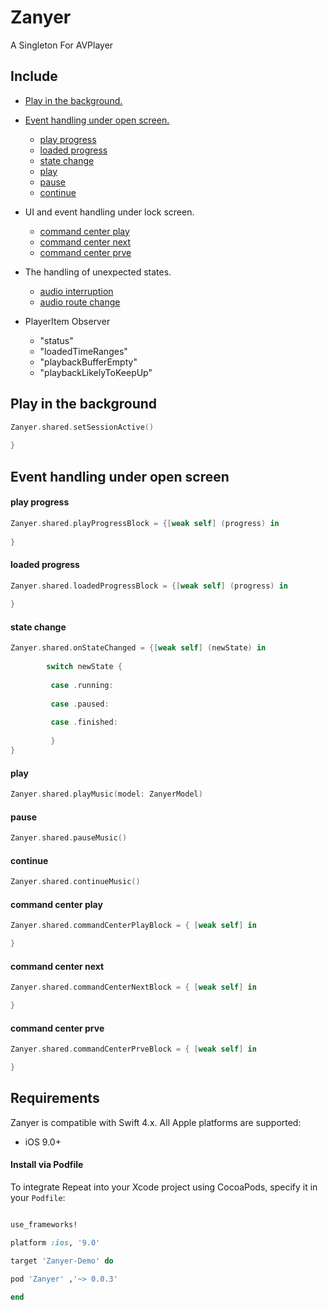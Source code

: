 # Zanyer

A Singleton For AVPlayer


## Include
* [Play in the background.](#PlayInTheBackground)

   
* [Event handling under open screen.](#EventHandlingUnderOpenScreen)
   * [play progress](#PlayProgress)
   * [loaded progress](#LoadedProgress)
   * [state change](#StateChange)
   * [play](#Play)
   * [pause](#Pause)
   * [continue](#Continue)
   
* UI and event handling under lock screen.
   * [command center play](#CommandCenterPlay)
   * [command center next](#CommandCenterNext)
   * [command center prve](#CommandCenterPrve)
   
* The handling of unexpected states.
   * [audio interruption](#AudioInterruption)
   * [audio route change](#AudioRouteChange)
   
* PlayerItem Observer
   * "status"
   * "loadedTimeRanges"
   * "playbackBufferEmpty"
   * "playbackLikelyToKeepUp"
   

<a name="PlayInTheBackground"/>

##  Play in the background

```swift
Zanyer.shared.setSessionActive()
   
}
```

<a name="EventHandlingUnderOpenScreen"/>

##  Event handling under open screen

<a name="PlayProgress"/>

####  play progress

```swift
Zanyer.shared.playProgressBlock = {[weak self] (progress) in
   
}
```
<a name="LoadedProgress"/>

####  loaded progress

```swift
Zanyer.shared.loadedProgressBlock = {[weak self] (progress) in
         
}
```
<a name="StateChange"/>

####  state change

```swift
Zanyer.shared.onStateChanged = {[weak self] (newState) in
             
        switch newState {
            
         case .running:
            
         case .paused:
              
         case .finished:
                
         }
}
```

<a name="Play"/>

####  play

```swift
Zanyer.shared.playMusic(model: ZanyerModel)
```

<a name="Pause"/>

####  pause

```swift
Zanyer.shared.pauseMusic()
```

<a name="Continue"/>

####  continue

```swift
Zanyer.shared.continueMusic()
```

<a name="CommandCenterPlay"/>

####  command center play

```swift
Zanyer.shared.commandCenterPlayBlock = { [weak self] in

}
```

<a name="CommandCenterNext"/>

####  command center next

```swift
Zanyer.shared.commandCenterNextBlock = { [weak self] in

}
```

<a name="CommandCenterPrve"/>

####  command center prve

```swift
Zanyer.shared.commandCenterPrveBlock = { [weak self] in

}
```






## Requirements

Zanyer is compatible with Swift 4.x.
All Apple platforms are supported:

* iOS 9.0+




#### Install via Podfile

To integrate Repeat into your Xcode project using CocoaPods, specify it in your `Podfile`:

```ruby

use_frameworks!

platform :ios, '9.0'

target 'Zanyer-Demo' do

pod 'Zanyer' ,'~> 0.0.3'

end
```


